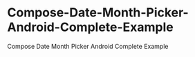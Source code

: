 # Compose-Date-Month-Picker-Android-Complete-Example
Compose Date Month Picker Android Complete Example
